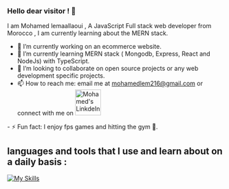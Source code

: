 ### Hello dear visitor ! 👼
I am Mohamed lemaallaoui , A JavaScript Full stack web developer from Morocco , I am currently learning about the MERN stack.


- 🔭 I’m currently working on an ecommerce website.
- 🌱 I’m currently learning MERN stack ( Mongodb, Express, React and NodeJs) with TypeScript.
- 👯 I’m looking to collaborate on open source projects or any web development specific projects.
- 📫 How to reach me: email me at mohamedlem216@gmail.com or connect with me on <a href="https://www.linkedin.com/in/mohamed-lemaallaoui-16b983169/" target="_blank">
  <img  alt="Mohamed's LinkdeIn" width="60px" src="https://raw.githubusercontent.com/get-icon/geticon/master/icons/linkedin.svg" />
</a>
- ⚡ Fun fact: I enjoy fps games and hitting the gym 💪.



## languages and tools that I use  and learn about on a daily basis : 
[![My Skills](https://skillicons.dev/icons?i=ts,js,html,css,react,express,nodejs,mongodb,redux,tailwindcss,vscode,postman,vercel,git,vite)](https://skillicons.dev)
